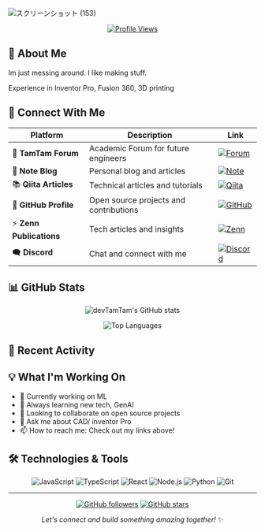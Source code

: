 ![スクリーンショット (153)](https://github.com/user-attachments/assets/87111e88-dcd9-485f-9545-92f43cc864fb)

<div align="center">
  
[![Profile Views](https://komarev.com/ghpvc/?username=devtamtam&color=blueviolet&style=flat-square)](https://github.com/devtamtam)

</div>

## 🌟 About Me

Im just messing around. I like making stuff.

Experience in Inventor Pro, Fusion 360, 3D printing

## 🔗 Connect With Me

<div align="center">

| Platform | Description | Link |
|----------|-------------|------|
| 💬 **TamTam Forum** | Academic Forum for future engineers | [![Forum](https://img.shields.io/badge/Forum-FF6B6B?style=for-the-badge&logo=discourse&logoColor=white)](https://devtamtam.netlify.app/tamtamforum/index.html) |
| 📝 **Note Blog** | Personal blog and articles | [![Note](https://img.shields.io/badge/Note-41C9B4?style=for-the-badge&logo=note&logoColor=white)](https://note.com/kei_pineapple) |
| 📚 **Qiita Articles** | Technical articles and tutorials | [![Qiita](https://img.shields.io/badge/Qiita-55C500?style=for-the-badge&logo=qiita&logoColor=white)](https://qiita.com/devtamtam) |
| 🐙 **GitHub Profile** | Open source projects and contributions | [![GitHub](https://img.shields.io/badge/GitHub-100000?style=for-the-badge&logo=github&logoColor=white)](https://github.com/devtamtam) |
| ⚡ **Zenn Publications** | Tech articles and insights | [![Zenn](https://img.shields.io/badge/Zenn-3EA8FF?style=for-the-badge&logo=zenn&logoColor=white)](https://zenn.dev/devtamtam) |
| 🗨️ **Discord** | Chat and connect with me | [![Discord](https://img.shields.io/badge/Discord-5865F2?style=for-the-badge&logo=discord&logoColor=white)](https://discord.gg/fxx67btA) |

</div>

## 📊 GitHub Stats

<div align="center">

![devTamTam's GitHub stats](https://github-readme-stats.vercel.app/api?username=devtamtam&show_icons=true&theme=gradient&count_private=true)

![Top Languages](https://github-readme-stats.vercel.app/api/top-langs/?username=devtamtam&layout=compact&theme=gradient)

</div>

## 🚀 Recent Activity

<!--START_SECTION:activity-->
<!--END_SECTION:activity-->

## 💡 What I'm Working On

- 🔭 Currently working on ML
- 🌱 Always learning new tech, GenAI
- 👯 Looking to collaborate on open source projects
- 💬 Ask me about CAD/ inventor Pro
- 📫 How to reach me: Check out my links above!

## 🛠️ Technologies & Tools

<div align="center">

![JavaScript](https://img.shields.io/badge/JavaScript-F7DF1E?style=flat-square&logo=javascript&logoColor=black)
![TypeScript](https://img.shields.io/badge/TypeScript-007ACC?style=flat-square&logo=typescript&logoColor=white)
![React](https://img.shields.io/badge/React-20232A?style=flat-square&logo=react&logoColor=61DAFB)
![Node.js](https://img.shields.io/badge/Node.js-43853D?style=flat-square&logo=node.js&logoColor=white)
![Python](https://img.shields.io/badge/Python-3776AB?style=flat-square&logo=python&logoColor=white)
![Git](https://img.shields.io/badge/Git-F05032?style=flat-square&logo=git&logoColor=white)

</div>

---

<div align="center">


[![GitHub followers](https://img.shields.io/github/followers/devtamtam?style=social)](https://github.com/devtamtam)
[![GitHub stars](https://img.shields.io/github/stars/devtamtam?style=social)](https://github.com/devtamtam)

*Let's connect and build something amazing together!* ✨

</div>
